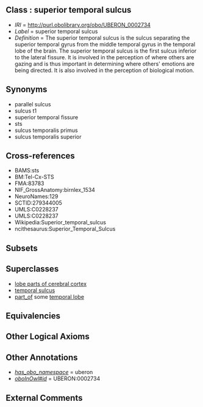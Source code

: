 
## Class : superior temporal sulcus

 * *IRI* = http://purl.obolibrary.org/obo/UBERON_0002734
 * *Label* = superior temporal sulcus
 * *Definition* = The superior temporal sulcus is the sulcus separating the superior temporal gyrus from the middle temporal gyrus in the temporal lobe of the brain. The superior temporal sulcus is the first sulcus inferior to the lateral fissure. It is involved in the perception of where others are gazing and is thus important in determining where others' emotions are being directed. It is also involved in the perception of biological motion.

## Synonyms

 * parallel sulcus
 * sulcus t1
 * superior temporal fissure
 * sts
 * sulcus temporalis primus
 * sulcus temporalis superior

## Cross-references

 * BAMS:sts
 * BM:Tel-Cx-STS
 * FMA:83783
 * NIF_GrossAnatomy:birnlex_1534
 * NeuroNames:129
 * SCTID:279344005
 * UMLS:C0228237
 * UMLS:C0228237
 * Wikipedia:Superior_temporal_sulcus
 * ncithesaurus:Superior_Temporal_Sulcus

## Subsets


## Superclasses

 * [lobe parts of cerebral cortex](../../UBERON/22/UBERON_0003022.md)
 * [temporal sulcus](../../UBERON/87/UBERON_0014687.md)
 * [part_of](../../BFO/50/BFO_0000050.md) some [temporal lobe](../../UBERON/71/UBERON_0001871.md)

## Equivalencies


## Other Logical Axioms


## Other Annotations

 * *[has_obo_namespace](../../ce/oboInOwl#hasOBONamespace.md)* = uberon
 * *[oboInOwl#id](../../id/oboInOwl#id.md)* = UBERON:0002734

## External Comments

